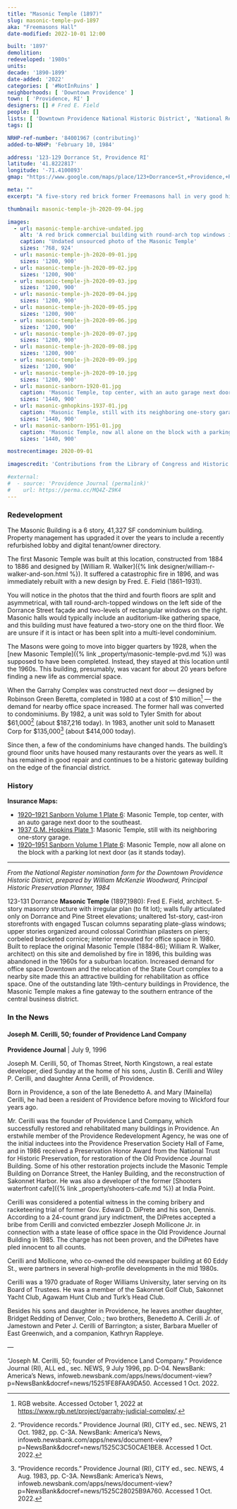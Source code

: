 ```yaml
---
title: "Masonic Temple (1897)"
slug: masonic-temple-pvd-1897
aka: "Freemasons Hall"
date-modified: 2022-10-01 12:00

built: '1897'
demolition:
redeveloped: '1980s'
units:
decade: '1890-1899'
date-added: '2022'
categories: [ '#NotInRuins' ]
neighborhoods: [ 'Downtown Providence' ]
town: [ 'Providence, RI' ]
designers: [] # Fred E. Field
people: []
lists: [ 'Downtown Providence National Historic District', 'National Register of Historic Places' ]
tags: []

NRHP-ref-number: '84001967 (contributing)'
added-to-NRHP: 'February 10, 1984'

address: '123-129 Dorrance St, Providence RI'
latitude: '41.8222817'
longitude: '-71.4100893'
gmap: "https://www.google.com/maps/place/123+Dorrance+St,+Providence,+RI+02903/@41.8222817,-71.4100893,17z/data=!3m1!4b1!4m5!3m4!1s0x89e445145ae98eb1:0x23c11afdfb389a4!8m2!3d41.8222817!4d-71.4100893"

meta: ""
excerpt: "A five-story red brick former Freemasons hall in very good historic condition converted to commercial space in the 1980s"

thumbnail: masonic-temple-jh-2020-09-04.jpg

images:
  - url: masonic-temple-archive-undated.jpg
    alt: 'A red brick commercial building with round-arch top windows indicating where a double-height portion of the interior used to hold an auditorium. Other windows are rectangular, starting at the ground floor as very large and wide, tapoering to the third floor as smaller pairs, and ending at the fifth floor as small single double-hung windows. An ornate cornice rims three of the five sides of this oddly-shaped building with half-columns sunken into its façade topping out in a corinthian style.'
    caption: 'Undated unsourced photo of the Masonic Temple'
    sizes: '768, 924'
  - url: masonic-temple-jh-2020-09-01.jpg
    sizes: '1200, 900'
  - url: masonic-temple-jh-2020-09-02.jpg
    sizes: '1200, 900'
  - url: masonic-temple-jh-2020-09-03.jpg
    sizes: '1200, 900'
  - url: masonic-temple-jh-2020-09-04.jpg
    sizes: '1200, 900'
  - url: masonic-temple-jh-2020-09-05.jpg
    sizes: '1200, 900'
  - url: masonic-temple-jh-2020-09-06.jpg
    sizes: '1200, 900'
  - url: masonic-temple-jh-2020-09-07.jpg
    sizes: '1200, 900'
  - url: masonic-temple-jh-2020-09-08.jpg
    sizes: '1200, 900'
  - url: masonic-temple-jh-2020-09-09.jpg
    sizes: '1200, 900'
  - url: masonic-temple-jh-2020-09-10.jpg
    sizes: '1200, 900'
  - url: masonic-sanborn-1920-01.jpg
    caption: 'Masonic Temple, top center, with an auto garage next door to the southeast. Sanborn Fire Insurance Map from Providence, Providence County, Rhode Island. Sanborn Map Company, to 1921 Vol. 1, 1920. Map. Retrieved from the Library of Congress, .'
    sizes: '1440, 900'
  - url: masonic-gmhopkins-1937-01.jpg
    caption: 'Masonic Temple, still with its neighboring one-story garage. G.M. Hopkins Insurance Map, 1937, Plate 1, from Historic Map Works.'
    sizes: '1440, 900'
  - url: masonic-sanborn-1951-01.jpg
    caption: 'Masonic Temple, now all alone on the block with a parking lot next door (as it stands today). Sanborn Fire Insurance Map from Providence, Providence County, Rhode Island. Sanborn Map Company, - Mar 1951 Vol. 1, 1951. Map. Retrieved from the Library of Congress, .'
    sizes: '1440, 900'

mostrecentimage: 2020-09-01

imagescredit: 'Contributions from the Library of Congress and Historic Map Works.'

#external:
#  - source: 'Providence Journal (permalink)'
#    url: https://perma.cc/MQ4Z-Z9K4
---
```


### Redevelopment

The Masonic Building is a 6 story, 41,327 SF condominium building. Property management has upgraded it over the years to include  a recently refurbished lobby and digital tenant/owner directory. 

The first Masonic Temple was built at this location, constructed from 1884 to 1886 and designed by [William R. Walker]({% link designer/william-r-walker-and-son.html %}). It suffered a catastrophic fire in 1896, and was immediately rebuilt with a new design by Fred. E. Field (1861–1931). 

You will notice in the photos that the third and fourth floors are split and asymmetrical, with tall round-arch-topped windows on the left side of the Dorrance Street façade and two-levels of rectangular windows on the right. Masonic halls would typically include an auditorium-like gathering space, and this building must have featured a two-story one on the third floor. We are unsure if it is intact or has been split into a multi-level condominium. 

The Masons were going to move into bigger quarters by 1928, when the [new Masonic Temple]({% link _property/masonic-temple-pvd.md %}) was supposed to have been completed. Instead, they stayed at this location until the 1960s. This building, presumably, was vacant for about 20 years before finding a new life as commercial space. 

When the Garrahy Complex was constructed next door — designed by Robinson Green Beretta, completed in 1980 at a cost of $10 million[^1] — the demand for nearby office space increased. The former hall was converted to condominiums. By 1982, a unit was sold to Tyler Smith for about $61,000[^2] (about $187,216 today). In 1983, another unit sold to Manasett Corp for $135,000[^3] (about $414,000 today).  

[^1]: RGB website. Accessed October 1, 2022 at https://www.rgb.net/project/garrahy-judicial-complex/. 

[^2]: “Providence records.” Providence Journal (RI), CITY ed., sec. NEWS, 21 Oct. 1982, pp. C-3A. NewsBank: America’s News, infoweb.newsbank.com/apps/news/document-view?p=NewsBank&docref=news/1525C3C50CAE1BE8. Accessed 1 Oct. 2022.

[^3]: “Providence records.” Providence Journal (RI), CITY ed., sec. NEWS, 4 Aug. 1983, pp. C-3A. NewsBank: America’s News, infoweb.newsbank.com/apps/news/document-view?p=NewsBank&docref=news/1525C28025B9A760. Accessed 1 Oct. 2022.

Since then, a few of the condominiums have changed hands. The building’s ground floor units have housed many restaurants over the years as well. It has remained in good repair and continues to be a historic gateway building on the edge of the financial district. 


### History

**Insurance Maps:**

+ [1920–1921 Sanborn Volume 1 Plate 6](#photo-masonic-sanborn-1920-01): Masonic Temple, top center, with an auto garage next door to the southeast.
+ [1937 G.M. Hopkins Plate 1](#photo-masonic-gmhopkins-1937-01): Masonic Temple, still with its neighboring one-story garage.
+ [1920–1951 Sanborn Volume 1 Plate 6](#photo-masonic-sanborn-1951-01): Masonic Temple, now all alone on the block with a parking lot next door (as it stands today).

***

_From the National Register nomination form for the Downtown Providence Historic District, prepared by William McKenzie Woodward, Principal Historic Preservation Planner, 1984_

123-131 Dorrance **Masonic Temple** (1897,1980): Fred E. Field, architect. 5-story masonry structure with irregular plan (to fit lot); walls fully articulated only on Dorrance and Pine Street elevations; unaltered 1st-story, cast-iron storefronts with engaged Tuscan columns separating plate-glass windows; upper stories organized around colossal Corinthian pilasters on piers; corbeled bracketed cornice; interior renovated for office space in 1980. Built to replace the original Masonic Temple (1884-86); William R. Walker, architect) on this site and demolished by fire in 1896, this building was abandoned in the 1960s for a suburban location. Increased demand for office space Downtown and the relocation of the State Court complex to a nearby site made this an attractive building for rehabilitation as office space. One of the outstanding late 19th-century buildings in Providence, the Masonic Temple makes a fine gateway to the southern entrance of the central business district.


### In the News

#### Joseph M. Cerilli, 50; founder of Providence Land Company

**Providence Journal** | July 9, 1996

Joseph M. Cerilli, 50, of Thomas Street, North Kingstown, a real estate developer, died Sunday at the home of his sons, Justin B. Cerilli and Wiley P. Cerilli, and daughter Anna Cerilli, of Providence.

Born in Providence, a son of the late Benedetto A. and Mary (Mainella) Cerilli, he had been a resident of Providence before moving to Wickford four years ago.

Mr. Cerilli was the founder of Providence Land Company, which successfully restored and rehabilitated many buildings in Providence. An erstwhile member of the Providence Redevelopment Agency, he was one of the initial inductees into the Providence Preservation Society Hall of Fame, and in 1986 received a Preservation Honor Award from the National Trust for Historic Preservation, for restoration of the Old Providence Journal Building. Some of his other restoration projects include the Masonic Temple Building on Dorrance Street, the Hanley Building, and the reconstruction of Sakonnet Harbor. He was also a developer of the former [Shooters waterfront cafe]({% link _property/shooters-cafe.md %}) at India Point.

Cerilli was considered a potential witness in the coming bribery and racketeering trial of former Gov. Edward D. DiPrete and his son, Dennis. According to a 24-count grand jury indictment, the DiPretes accepted a bribe from Cerilli and convicted embezzler Joseph Mollicone Jr. in connection with a state lease of office space in the Old Providence Journal Building in 1985. The charge has not been proven, and the DiPretes have pled innocent to all counts.

Cerilli and Mollicone, who co-owned the old newspaper building at 60 Eddy St., were partners in several high-profile developments in the mid 1980s.

Cerilli was a 1970 graduate of Roger Williams University, later serving on its Board of Trustees. He was a member of the Sakonnet Golf Club, Sakonnet Yacht Club, Agawam Hunt Club and Turk’s Head Club.

Besides his sons and daughter in Providence, he leaves another daughter, Bridget Redding of Denver, Colo.; two brothers, Benedetto A. Cerilli Jr. of Jamestown and Peter J. Cerilli of Barrington; a sister, Barbara Mueller of East Greenwich, and a companion, Kathryn Rappleye.

—

“Joseph M. Cerilli, 50; founder of Providence Land Company.” Providence Journal (RI), ALL ed., sec. NEWS, 9 July 1996, pp. D-04. NewsBank: America’s News, infoweb.newsbank.com/apps/news/document-view?p=NewsBank&docref=news/15251FE8FAA9DA50. Accessed 1 Oct. 2022. 
